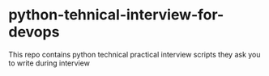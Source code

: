 # python-tehnical-interview-for-devops
This repo contains python technical practical interview  scripts they ask you to write during interview 
